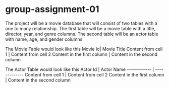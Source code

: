 # group-assignment-01
The project will be a movie database that will consist of two tables with a one to many relationship.
The first table will be a movie table with a title, director, year, and genre columns.
The second table will be an actor table with name, age, and gender columns

The Movie Table would look like this
Movie Id| Movie Title
Content from cell 1 | Content from cell 2
Content in the first column | Content in the second column

The Actor Table would look like this
Actor Id | Actor Name
------------ | -------------
Content from cell 1 | Content from cell 2
Content in the first column | Content in the second column
